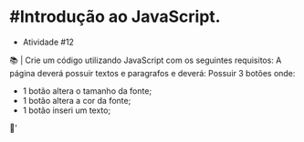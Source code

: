 # #Introdução ao JavaScript.

- Atividade #12

📚 | Crie um código utilizando JavaScript com os seguintes requisitos:
A página deverá possuir textos e paragrafos e deverá: Possuir 3 botões onde:
* 1 botão altera o tamanho da fonte;
* 1 botão altera a cor da fonte;
* 1 botão inseri um texto;

🚀'